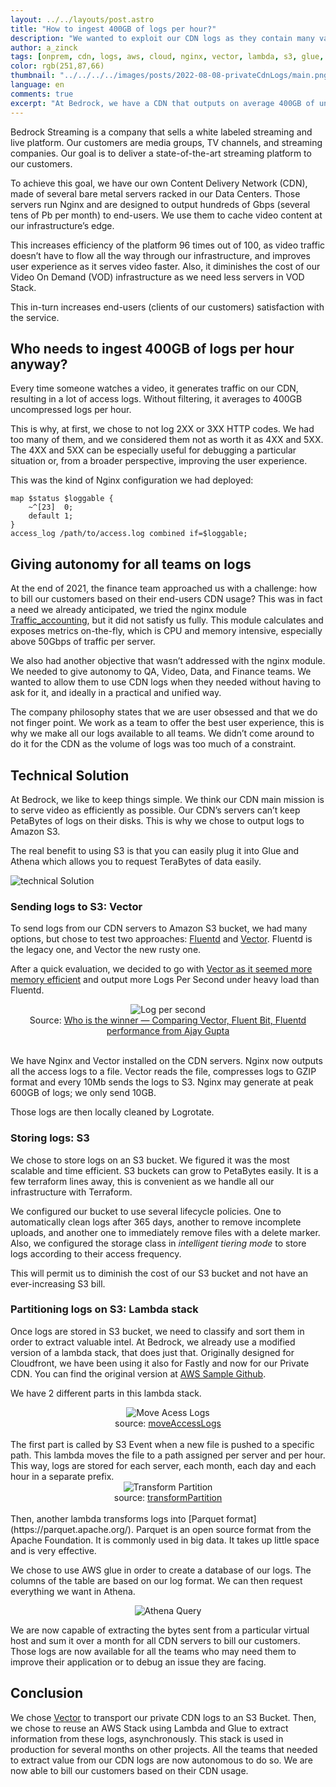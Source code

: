 ```yaml
---
layout: ../../layouts/post.astro
title: "How to ingest 400GB of logs per hour?"
description: "We wanted to exploit our CDN logs as they contain many valuable information."
author: a_zinck
tags: [onprem, cdn, logs, aws, cloud, nginx, vector, lambda, s3, glue, athena]
color: rgb(251,87,66)
thumbnail: "../../../../images/posts/2022-08-08-privateCdnLogs/main.png"
language: en
comments: true
excerpt: "At Bedrock, we have a CDN that outputs on average 400GB of uncompressed logs per hour. In this article, we present the architecture we have setup to collect these logs and extract value from them."
---
```

Bedrock Streaming is a company that sells a white labeled streaming and live platform. Our customers are media groups, TV channels, and streaming companies. Our goal is to deliver a state-of-the-art streaming platform to our customers.

To achieve this goal, we have our own Content Delivery Network (CDN), made of several bare metal servers racked in our Data Centers. Those servers run Nginx and are designed to output hundreds of Gbps (several tens of Pb per month) to end-users. We use them to cache video content at our infrastructure’s edge. 

This increases efficiency of the platform 96 times out of 100, as video traffic doesn’t have to flow all the way through our infrastructure, and improves user experience as it serves video faster. Also, it diminishes the cost of our Video On Demand (VOD) infrastructure as we need less servers in VOD Stack.

This in-turn increases end-users (clients of our customers) satisfaction with the service.

## Who needs to ingest 400GB of logs per hour anyway?
Every time someone watches a video, it generates traffic on our CDN, resulting in a lot of access logs. Without filtering, it averages to 400GB uncompressed logs per hour.

This is why, at first, we chose to not log 2XX or 3XX HTTP codes. We had too many of them, and we considered them not as worth it as 4XX and 5XX. The 4XX and 5XX can be especially useful for debugging a particular situation or, from a broader perspective, improving the user experience.

This was the kind of Nginx configuration we had deployed:
```
map $status $loggable {
    ~^[23]  0;
    default 1;
}
access_log /path/to/access.log combined if=$loggable;
```

## Giving autonomy for all teams on logs

At the end of 2021, the finance team approached us with a challenge: how to bill our customers based on their end-users CDN usage?
This was in fact a need we already anticipated, we tried the nginx module [Traffic_accounting](https://www.nginx.com/resources/wiki/modules/traffic_accounting/), but it did not satisfy us fully. This module calculates and exposes metrics on-the-fly, which is CPU and memory intensive, especially above 50Gbps of traffic per server.

We also had another objective that wasn’t addressed with the nginx module. We needed to give autonomy to QA, Video, Data, and Finance teams. We wanted to allow them to use CDN logs when they needed without having to ask for it, and ideally in a practical and unified way. 

The company philosophy states that we are user obsessed and that we do not finger point. We work as a team to offer the best user experience, this is why we make all our logs available to all teams. We didn’t come around to do it for the CDN as the volume of logs was too much of a constraint.

## Technical Solution

At Bedrock, we like to keep things simple. We think our CDN main mission is to serve video as efficiently as possible. Our CDN’s servers can’t keep PetaBytes of logs on their disks. This is why we chose to output logs to Amazon S3.

The real benefit to using S3 is that you can easily plug it into Glue and Athena which allows you to request TeraBytes of data easily.

![technical Solution](../../../../images/posts/2022-08-08-privateCdnLogs/image1.png)

### Sending logs to S3: Vector
 
To send logs from our CDN servers to Amazon S3 bucket, we had many options, but chose to test two approaches: [Fluentd](https://www.fluentd.org/) and [Vector](https://vector.dev/). Fluentd is the legacy one, and Vector the new rusty one.


After a quick evaluation, we decided to go with [Vector as it seemed more memory efficient](https://medium.com/ibm-cloud/log-collectors-performance-benchmarking-8c5218a08fea) and output more Logs Per Second under heavy load than Fluentd.


<center><img alt="Log per second" src="/images/posts/2022-08-08-privateCdnLogs/image4.png"></center>
<center>Source: <a href="https://medium.com/ibm-cloud/log-collectors-performance-benchmarking-8c5218a08fea" target="blank">Who is the winner — Comparing Vector, Fluent Bit, Fluentd performance from Ajay Gupta</a></center>
<br>

We have Nginx and Vector installed on the CDN servers. Nginx now outputs all the access logs to a file. Vector reads the file, compresses logs to GZIP format and every 10Mb sends the logs to S3. Nginx may generate at peak 600GB of logs; we only send 10GB.

Those logs are then locally cleaned by Logrotate.

### Storing logs: S3
We chose to store logs on an S3 bucket. We figured it was the most scalable and time efficient. S3 buckets can grow to PetaBytes easily. It is a few terraform lines away, this is convenient as we handle all our infrastructure with Terraform.

We configured our bucket to use several lifecycle policies. One to automatically clean logs after 365 days, another to remove incomplete uploads, and another one to immediately remove files with a delete marker. Also, we configured the storage class in *intelligent tiering mode* to store logs according to their access frequency.

This will permit us to diminish the cost of our S3 bucket and not have an ever-increasing S3 bill.

### Partitioning logs on S3: Lambda stack

Once logs are stored in S3 bucket, we need to classify and sort them in order to extract valuable intel. At Bedrock, we already use a modified version of a lambda stack, that does just that. Originally designed for Cloudfront, we have been using it also for Fastly and now for our Private CDN. You can find the original version at [AWS Sample Github](https://github.com/aws-samples/amazon-cloudfront-access-logs-queries).

We have 2 different parts in this lambda stack. 

<center><img alt="Move Acess Logs" src="/images/posts/2022-08-08-privateCdnLogs/image3.png"></center>
<center>source: <a href="https://github.com/aws-samples/amazon-cloudfront-access-logs-queries/blob/mainline/images/moveAccessLogs.png" target="blanck">moveAccessLogs</a></center>
<br>
The first part is called by S3 Event when a new file is pushed to a specific path. This lambda moves the file to a path assigned per server and per hour. This way, logs are stored for each server, each month, each day and each hour in a separate prefix.

<center><img alt="Transform Partition" src="/images/posts/2022-08-08-privateCdnLogs/image2.png"></center>
<center>source: <a href="https://github.com/aws-samples/amazon-cloudfront-access-logs-queries/blob/mainline/images/transformPartition.png" target="blank">transformPartition</a></center>
<br>
Then, another lambda transforms logs into [Parquet format](https://parquet.apache.org/). Parquet is an open source format from the Apache Foundation. It is commonly used in big data. It takes up little space and is very effective. 

We chose to use AWS glue in order to create a database of our logs. The columns of the table are based on our log format. We can then request everything we want in Athena.

<center><img alt="Athena Query" src="/images/posts/2022-08-08-privateCdnLogs/image5.png"></center>

We are now capable of extracting the bytes sent from a particular virtual host and sum it over a month for all CDN servers to bill our customers.
Those logs are now available for all the teams who may need them to improve their application or to debug an issue they are facing.

## Conclusion
We chose [Vector](https://vector.dev/) to transport our private CDN logs to an S3 Bucket. Then, we chose to reuse an AWS Stack using Lambda and Glue to extract information from these logs, asynchronously. This stack is used in production for several months on other projects.
All the teams that needed to extract value from our CDN logs are now autonomous to do so. We are now able to bill our customers based on their CDN usage. 
